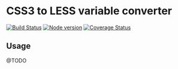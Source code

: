 # CSS3 to LESS variable converter

[![Build Status](https://travis-ci.com/frozer/less-plugin-css3vars.svg?branch=master)](https://travis-ci.com/frozer/less-plugin-css3vars) [![Node version](https://img.shields.io/npm/v/less-plugin-css3vars.svg?style=flat)](https://www.npmjs.com/package/lless-plugin-css3vars) [![Coverage Status](https://coveralls.io/repos/github/frozer/less-plugin-css3vars/badge.svg?branch=master)](https://coveralls.io/github/frozer/less-plugin-css3vars?branch=master)

## Usage
@TODO